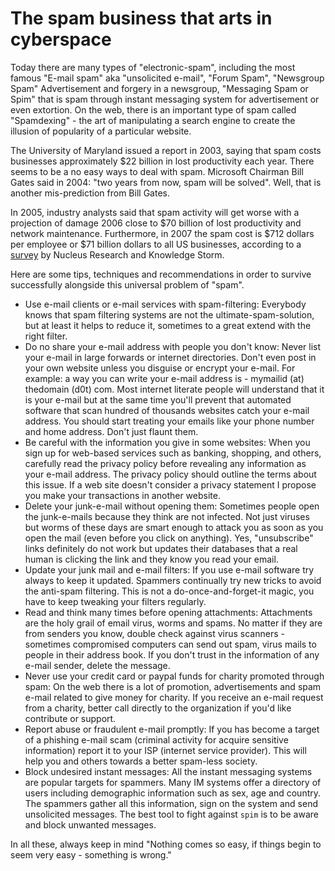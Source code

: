 # The spam business that arts in cyberspace

Today there are many types of "electronic-spam", including the most famous "E-mail spam" aka "unsolicited e-mail", "Forum Spam", "Newsgroup Spam" Advertisement and forgery in a newsgroup, "Messaging Spam or Spim" that is spam through instant messaging system for advertisement or even extortion. On the web, there is an important type of spam called "Spamdexing" - the art of manipulating a search engine to create the illusion of popularity of a particular website.

The University of Maryland issued a report in 2003, saying that spam costs businesses approximately $22 billion in lost productivity each year. There seems to be a no easy ways to deal with spam.  Microsoft Chairman Bill Gates said in 2004: "two years from now, spam will be solved". Well, that is another mis-prediction from Bill Gates.

In 2005, industry analysts said that spam activity will get worse with a projection of damage 2006 close to $70 billion of lost productivity and network maintenance. Furthermore, in 2007 the spam cost is $712 dollars per employee or $71 billion dollars to all US businesses, according to a <a href="http://www.nucleusresearch.com/press_releases/prspam0307.html">survey</a> by Nucleus Research and Knowledge Storm.

Here are some tips, techniques and recommendations in order to survive successfully alongside this universal problem of "spam".

- Use e-mail clients or e-mail services with spam-filtering: Everybody knows that spam filtering systems are not the ultimate-spam-solution, but at least it helps to reduce it, sometimes to a great extend with the right filter.
- Do no share your e-mail address with people you don't know: Never list your e-mail in large forwards or internet directories.  Don't even post in your own website unless you disguise or encrypt your e-mail.  For example: a way you can write your e-mail address is - mymailid (at) thedomain (d0t) com.  Most internet literate people will understand that it is your e-mail but at the same time you'll prevent that automated software that scan hundred of thousands websites catch your e-mail address. You should start treating your emails like your phone number and home address. Don't just flaunt them.
- Be careful with the information you give in some websites: When you sign up for web-based services such as banking, shopping, and others, carefully read the privacy policy before revealing any information as your e-mail address.  The privacy policy should outline the terms about this issue.  If a web site doesn't consider a privacy statement I propose you make your transactions in another website.
- Delete your junk-e-mail without opening them: Sometimes people open the junk-e-mails because they think are not infected. Not just viruses but worms of these days are smart enough to attack you as soon as you open the mail (even before you click on anything). Yes, "unsubscribe" links definitely do not work but updates their databases that a real human is clicking the link and they know you read your email.
- Update your junk mail and e-mail filters: If you use e-mail software try always to keep it updated.  Spammers continually try new tricks to avoid the anti-spam filtering. This is not a do-once-and-forget-it magic, you have to keep tweaking your filters regularly.
- Read and think many times before opening attachments: Attachments are the holy grail of email virus, worms and spams. No matter if they are from senders you know, double check against virus scanners - sometimes compromised computers can send out spam, virus mails to people in their address book. If you don't trust in the information of any e-mail sender, delete the message.
- Never use your credit card or paypal funds for charity promoted through spam: On the web there is a lot of promotion, advertisements and spam e-mail related to give money for charity.  If you receive an e-mail request from a charity, better call directly to the organization if you'd like contribute or support.
- Report abuse or fraudulent e-mail promptly: If you has become a target of a phishing e-mail scam (criminal activity for acquire sensitive information) report it to your ISP (internet service provider). This will help you and others towards a better spam-less society.
- Block undesired instant messages: All the instant messaging systems are popular targets for spammers.  Many IM systems offer a directory of users including demographic information such as sex, age and country.  The spammers gather all this information, sign on the system and send unsolicited messages. The best tool to fight against `spim` is to be aware and block unwanted messages.

In all these, always keep in mind "Nothing comes so easy, if things begin to seem very easy - something is wrong."
